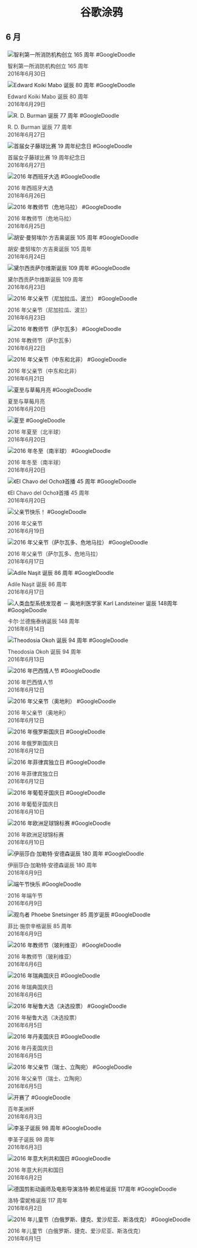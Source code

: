 
<h1 align="center"> 谷歌涂鸦 </h1>




## 6 月

<div class="image">


<img src="https://lh3.googleusercontent.com/xosakH6GIqBjKpsGMi-M5xzMN6YV10aiGy40uDzfP0viEDMKTBo8EvWOA7QsfmMqjK5FH78vwx2csr7wAAv8Ji_Iy-fiDqOkAPV4q4OqdA" alt="智利第一所消防机构创立 165 周年 #GoogleDoodle" style="margin: 5px"/>
<div class="info" style="font-size: 14px; color:#333333; margin:5px"><div class="title">智利第一所消防机构创立 165 周年</div><div class="date">2016年6月30日</div></div>

<img src="https://lh3.googleusercontent.com/Uly2vpam_OdrjNY40s2AyQKjGvfM0L8jd-NFU_lydOjtMRmTMkjfQuHVSDCt5Ao2D9L3v5__w3sbIh4fnbNcjLrlAdwzVRpgoMcJo-o" alt="Edward Koiki Mabo 诞辰 80 周年 #GoogleDoodle" style="margin: 5px"/>
<div class="info" style="font-size: 14px; color:#333333; margin:5px"><div class="title">Edward Koiki Mabo 诞辰 80 周年</div><div class="date">2016年6月29日</div></div>

<img src="https://lh3.googleusercontent.com/mRkQgklpmzuJ04d6ItIhmj1I1c-7g9wOU9ItszfFgnRlgJ4jDom9mSQD4SBIVz86qD0s81Lq1Pu7Z9klFgyS97s9tyWW8u_HytIxL6A" alt="R. D. Burman 诞辰 77 周年 #GoogleDoodle" style="margin: 5px"/>
<div class="info" style="font-size: 14px; color:#333333; margin:5px"><div class="title">R. D. Burman 诞辰 77 周年</div><div class="date">2016年6月27日</div></div>

<img src="https://lh3.googleusercontent.com/t6kLnPzydHT_RQBwfdsYGPDc1D-KTcisIQTApdq5Cy-xU9lEadacSX3III0iE3Q65It4J3OuCcmkQmICQjspwE4crRCTx4M6hNEHcUJs" alt="首届女子藤球比赛 19 周年纪念日 #GoogleDoodle" style="margin: 5px"/>
<div class="info" style="font-size: 14px; color:#333333; margin:5px"><div class="title">首届女子藤球比赛 19 周年纪念日</div><div class="date">2016年6月27日</div></div>

<img src="https://lh3.googleusercontent.com/e3rvxpK5vfqZZCgOv7gaocsbgQfAc9R24_RXFFpraEr8zYneGaEKYt7FdQfi6gtrTlaKL938Gc_ePjbBgtT0CHrcEY91VPoq6H3bjMw" alt="2016 年西班牙大选 #GoogleDoodle" style="margin: 5px"/>
<div class="info" style="font-size: 14px; color:#333333; margin:5px"><div class="title">2016 年西班牙大选</div><div class="date">2016年6月26日</div></div>

<img src="https://lh3.googleusercontent.com/aTqOQlb-o350SSNXXgLzjHSWH7nFF5MYKF1wlmHMDM3NbRJI1ia5EgksTLeDsk_JqQ5JrSz1-Mhg5tuK_oCVegMiTYi93zjjm3C59fA" alt="2016 年教师节（危地马拉） #GoogleDoodle" style="margin: 5px"/>
<div class="info" style="font-size: 14px; color:#333333; margin:5px"><div class="title">2016 年教师节（危地马拉）</div><div class="date">2016年6月25日</div></div>

<img src="https://lh3.googleusercontent.com/8sYhYaIcy736MHZgJwrjqo9crl8fIEIPhyqQSsW6woPOeAxKdqiZ2nRC_hzPSZClPr2KOdtCxS9fT9QUUF-de9a24mbSU3hkSGMarA9gOQ" alt="胡安·曼努埃尔·方吉奥诞辰 105 周年 #GoogleDoodle" style="margin: 5px"/>
<div class="info" style="font-size: 14px; color:#333333; margin:5px"><div class="title">胡安·曼努埃尔·方吉奥诞辰 105 周年</div><div class="date">2016年6月24日</div></div>

<img src="https://lh3.googleusercontent.com/NT03LbRUwHQoDUILwRakpsPmkXuXz4mY8_tTmZpQXOmxHKqchc0spb20B7xhvaSaVCWKQXPB0BVhlfJqImKW8pDzpJg50n_T1v1XW4rO" alt="黛尔西贡萨尔维斯诞辰 109 周年 #GoogleDoodle" style="margin: 5px"/>
<div class="info" style="font-size: 14px; color:#333333; margin:5px"><div class="title">黛尔西贡萨尔维斯诞辰 109 周年</div><div class="date">2016年6月23日</div></div>

<img src="https://lh3.googleusercontent.com/UXLpOWnDsKq2ZUr0BudseIG7SQbXGB0oouDBjlCSgMSXfuZL3TFP5OKHatFJmXSgGW3PKJx_D7sUWy_haC4R_A7_R0kqhbSjcYrhtojI" alt="2016 年父亲节（尼加拉瓜、波兰） #GoogleDoodle" style="margin: 5px"/>
<div class="info" style="font-size: 14px; color:#333333; margin:5px"><div class="title">2016 年父亲节（尼加拉瓜、波兰）</div><div class="date">2016年6月23日</div></div>

<img src="https://lh3.googleusercontent.com/4QtM4YT8PqOfJyfi3zXY8uqYW00ZvLRUmgVT_r8V544MfrEdMyJUxm_MYGS3UaQuvPVSILR-yCD8agRTsTy4rniSKeQV3l01yPFdqHk" alt="2016 年教师节（萨尔瓦多） #GoogleDoodle" style="margin: 5px"/>
<div class="info" style="font-size: 14px; color:#333333; margin:5px"><div class="title">2016 年教师节（萨尔瓦多）</div><div class="date">2016年6月22日</div></div>

<img src="https://lh3.googleusercontent.com/M_Xnvxs6mspoQ2j6Yd0m0jqqhfSn8s_9FRSDkNloI7kkio9iCf5JqDEovKJhCmAY65gcrmi0yiuiJqBOIm_CYoEIcrTqET2wpvFca7u7dQ" alt="2016 年父亲节（中东和北非） #GoogleDoodle" style="margin: 5px"/>
<div class="info" style="font-size: 14px; color:#333333; margin:5px"><div class="title">2016 年父亲节（中东和北非）</div><div class="date">2016年6月21日</div></div>

<img src="https://lh3.googleusercontent.com/e5Ju_bgplph3h6U5h9mCvNNcbDRGRpoXyjL2aftf5-d7Bx2Ok7ZIsrXpLNVxYzuHSp6JRhPgOCrklAcrYnHgkOeNW-jbJQ0XYlWfYAiW" alt="夏至与草莓月亮 #GoogleDoodle" style="margin: 5px"/>
<div class="info" style="font-size: 14px; color:#333333; margin:5px"><div class="title">夏至与草莓月亮</div><div class="date">2016年6月20日</div></div>

<img src="https://lh3.googleusercontent.com/xUloDu1z3U6qQSnx667MDsQTdaTj1Aq5CepVcXWy3EdkwkcKU84UNUMjk0zeKX8-nD6lcn9HXuVcvYwTYycL6G6U2S1CADu2P_eyl0c" alt="夏至 #GoogleDoodle" style="margin: 5px"/>
<div class="info" style="font-size: 14px; color:#333333; margin:5px"><div class="title">2016 年夏至（北半球）</div><div class="date">2016年6月20日</div></div>

<img src="https://lh3.googleusercontent.com/KfUHuRMqmNhTf6yij2f_LNHGNSv65FfbIx1pQ7heeGCZXf24OxC-BUGW2ZZsEhYQVkinxsAysCLEdmQicLaR4hbN1K6GER8w-OG_Kzwf" alt="2016 年冬至（南半球） #GoogleDoodle" style="margin: 5px"/>
<div class="info" style="font-size: 14px; color:#333333; margin:5px"><div class="title">2016 年冬至（南半球）</div><div class="date">2016年6月20日</div></div>

<img src="https://lh3.googleusercontent.com/qeJrqGzx-HmvKe3z3vQAeu0hJFUVL7X_LcJ-3Q_Fb-G550OAymB8A87nqSyM9Xhy-X_l8bdEODE4S0fOxsLyx39styPTLn8KSzHlOUlPxQ" alt="《El Chavo del Ocho》首播 45 周年 #GoogleDoodle" style="margin: 5px"/>
<div class="info" style="font-size: 14px; color:#333333; margin:5px"><div class="title">《El Chavo del Ocho》首播 45 周年</div><div class="date">2016年6月20日</div></div>

<img src="https://lh3.googleusercontent.com/YoS_E2qPehd_Gd_1c1sYQrLPt8wg67r1yvkJt0fT_RBMH5HhFGE9seIuDgd_UT4IWHFSZMYqpphNgtPie9hV5ntEKz9xL06ktALmdFY7" alt="父亲节快乐！ #GoogleDoodle" style="margin: 5px"/>
<div class="info" style="font-size: 14px; color:#333333; margin:5px"><div class="title">2016 年父亲节</div><div class="date">2016年6月19日</div></div>

<img src="https://lh3.googleusercontent.com/50p1nyohqKzrNHKEdGeZ6Wj1AgjAnK6yzxNzEu46DNr74B9PhgLKX56RtVDKQRwCO6cJxV9MGqrZK0M8bOPQkJDoWmmfRjczFLfkaG_q" alt="2016 年父亲节（萨尔瓦多、危地马拉） #GoogleDoodle" style="margin: 5px"/>
<div class="info" style="font-size: 14px; color:#333333; margin:5px"><div class="title">2016 年父亲节（萨尔瓦多、危地马拉）</div><div class="date">2016年6月17日</div></div>

<img src="https://lh3.googleusercontent.com/mchJ4q4tDBvkJGHezoDO_YNhEF2REuequHr3Sh0MVeARD_RfnOen7OnoWR1Oqqp28GZS9Kf7ztzp18t3jo4Fj-1Db3B3i2mUqs0KnMN6jg" alt="Adile Naşit 诞辰 86 周年 #GoogleDoodle" style="margin: 5px"/>
<div class="info" style="font-size: 14px; color:#333333; margin:5px"><div class="title">Adile Naşit 诞辰 86 周年</div><div class="date">2016年6月17日</div></div>

<img src="https://lh3.googleusercontent.com/m20MJmmBHMipmh88XHXMpQ2eEIcUXQ7usk3_3hYM8iEh1ZspoFvfpwB0vCI15mgQBTt3FtQS2lz31amkgsy-rMNt_URayLahyDn6chI" alt="人类血型系统发现者 － 奥地利医学家 Karl Landsteiner 诞辰 148周年  #GoogleDoodle" style="margin: 5px"/>
<div class="info" style="font-size: 14px; color:#333333; margin:5px"><div class="title">卡尔·兰德施泰纳诞辰 148 周年</div><div class="date">2016年6月14日</div></div>

<img src="https://lh3.googleusercontent.com/I2_N0f__8HG0Wwym736y-ynu1lcoCb_7NZ9hcGVIj92eiEFBiVYo3_HSflmLztTBZG3he_MO5XNRrCP3-7qvDTWldZiOvYrHEv-oHPQ" alt="Theodosia Okoh 诞辰 94 周年 #GoogleDoodle" style="margin: 5px"/>
<div class="info" style="font-size: 14px; color:#333333; margin:5px"><div class="title">Theodosia Okoh 诞辰 94 周年</div><div class="date">2016年6月13日</div></div>

<img src="https://lh3.googleusercontent.com/2MjGwOKOJ4r81Sr-9A6KZuakS1yP3wCdBAtYtr3sr43D_EGAS99RbGSDivugyi5XAPS9RRU7BbwqDk9txtsFEXiJVYSG9zWSQVvFZjeQ" alt="2016 年巴西情人节 #GoogleDoodle" style="margin: 5px"/>
<div class="info" style="font-size: 14px; color:#333333; margin:5px"><div class="title">2016 年巴西情人节</div><div class="date">2016年6月12日</div></div>

<img src="https://lh3.googleusercontent.com/al0ccEsKeHve3YzDX25WgV4UAv81yHKi3JGYdmVSy6husxL9qGKd87fC7D9w98FhoeMyJao8D6ScZ4ZcrmjJqafYXaletXWycGDGUXk" alt="2016 年父亲节（奥地利） #GoogleDoodle" style="margin: 5px"/>
<div class="info" style="font-size: 14px; color:#333333; margin:5px"><div class="title">2016 年父亲节（奥地利）</div><div class="date">2016年6月12日</div></div>

<img src="https://lh3.googleusercontent.com/HsRG1IMfpAQfJN-YIo8veWfMc4fnXrjHdR9X2J4a86U1TLNAEOPLjz4644jeI5qvOhMnL5MCIGKoeX8uv3CGOL6vaLLDjAm9PHgbIb85" alt="2016 年俄罗斯国庆日 #GoogleDoodle" style="margin: 5px"/>
<div class="info" style="font-size: 14px; color:#333333; margin:5px"><div class="title">2016 年俄罗斯国庆日</div><div class="date">2016年6月12日</div></div>

<img src="https://lh3.googleusercontent.com/HaRp7d0CL1r80AGggNbgZdhcIN6i-EqTX8DQtWxbnv_DKBPulymctwacolkVdMXMl4Kejm0NBeS6yl5oE9bRGlXM4AF7yVNvOkQ8Xz94" alt="2016 年菲律宾独立日 #GoogleDoodle" style="margin: 5px"/>
<div class="info" style="font-size: 14px; color:#333333; margin:5px"><div class="title">2016 年菲律宾独立日</div><div class="date">2016年6月12日</div></div>

<img src="https://lh3.googleusercontent.com/eHB52bTVtE86N5XKadmvC2vconFxlcXCKMzYckpJS-9l2rrxDag8DAFQ1Ls3TQp524t6OkZpUaMTanSs32eBrQXAQ30ZgL9YwOFPz-VI" alt="2016 年葡萄牙国庆日 #GoogleDoodle" style="margin: 5px"/>
<div class="info" style="font-size: 14px; color:#333333; margin:5px"><div class="title">2016 年葡萄牙国庆日</div><div class="date">2016年6月10日</div></div>

<img src="https://lh3.googleusercontent.com/r4YvoMfrxUyZLVrES3rkNREaPk8XkJKttXyFqY6PMfeoxciFM0rc9sTkbUnegHWGyvZISI1GD-uMaaFtjrkfyjsuZqdaXfmJR5MEXAUN8g" alt="2016 年欧洲足球锦标赛 #GoogleDoodle" style="margin: 5px"/>
<div class="info" style="font-size: 14px; color:#333333; margin:5px"><div class="title">2016 年欧洲足球锦标赛</div><div class="date">2016年6月10日</div></div>

<img src="https://lh3.googleusercontent.com/MAJddAJSa3-RRR2x02zZkgKVp_6CQJ-qdc_Tkp3OjqFkggnHwM5TZpcw8KH3sMWwqqEV9YmJb_6yK6pNuxoxPCkcrf-Co-lA0XfQ-xIQMw" alt="伊丽莎白·加勒特·安德森诞辰 180 周年 #GoogleDoodle" style="margin: 5px"/>
<div class="info" style="font-size: 14px; color:#333333; margin:5px"><div class="title">伊丽莎白·加勒特·安德森诞辰 180 周年</div><div class="date">2016年6月9日</div></div>

<img src="https://lh3.googleusercontent.com/wYG2555BCkhPPqIXYhxYjowZhjd5LHVMSYDMy6zLQpl2b9VIPOkCw4N2n93O3rE5Jn3Gslt_MwNMhpLTNv90YERPaBKoUVFSxrm5lS5_" alt="端午节快乐 #GoogleDoodle" style="margin: 5px"/>
<div class="info" style="font-size: 14px; color:#333333; margin:5px"><div class="title">2016 年端午节</div><div class="date">2016年6月9日</div></div>

<img src="https://lh3.googleusercontent.com/sWOqHhvh7FNPBUyubJQVmM5Da2ktrIrfWAvHY_0kmG5nD2SjRFeUrTJOjKqe5aVCOsi7nkIOEj-Jr6pWHEub7YORGuGi2Rexz3mLot9KAA" alt="观鸟者 Phoebe Snetsinger 85 周岁诞辰 #GoogleDoodle" style="margin: 5px"/>
<div class="info" style="font-size: 14px; color:#333333; margin:5px"><div class="title">菲比·施奈辛格诞辰 85 周年</div><div class="date">2016年6月9日</div></div>

<img src="https://lh3.googleusercontent.com/larboJEa79sHVSrK8bU5lIMfZ1ehr75iqEV9YPKb2Qm3XPW0UFJYluKaT8P6JgRlzDBFsFKMQLAbhew7My6zdIfX2qamfVRetx7Oay5Z" alt="2016 年教师节（玻利维亚） #GoogleDoodle" style="margin: 5px"/>
<div class="info" style="font-size: 14px; color:#333333; margin:5px"><div class="title">2016 年教师节（玻利维亚）</div><div class="date">2016年6月6日</div></div>

<img src="https://lh3.googleusercontent.com/92d3S8uNy7_AZPeu4icEs9EDzTcBDZ9mJq9zoNUKrDSn5uCKXE-Ad87kFNlKvnHjIuag9bg9MJEDjv9CPZ3vbiPmGHJhKCC4vPJps0o" alt="2016 年瑞典国庆日 #GoogleDoodle" style="margin: 5px"/>
<div class="info" style="font-size: 14px; color:#333333; margin:5px"><div class="title">2016 年瑞典国庆日</div><div class="date">2016年6月6日</div></div>

<img src="https://lh3.googleusercontent.com/SZTZBX4Xhg0HjFX0DdyMbMA1VpApURDdTntdK451_2uMeE1KUyvseKxMWonDVLIJ8S2Kz-sKJZK5Mlmfd1g8qJLmlxw6NYC_yFvW9aw" alt="2016 年秘鲁大选（决选投票） #GoogleDoodle" style="margin: 5px"/>
<div class="info" style="font-size: 14px; color:#333333; margin:5px"><div class="title">2016 年秘鲁大选（决选投票）</div><div class="date">2016年6月5日</div></div>

<img src="https://lh3.googleusercontent.com/sSgaB0oU8kb7WJ3tlgesG42XCb60BnzFNlJXvLT3IGbxR3FlDYfncztAL-Le16-Nn-YcBZ7EN0BhbwxyN1CkG-ozsqWzruBlE1zAFuQh" alt="2016 年丹麦国庆日 #GoogleDoodle" style="margin: 5px"/>
<div class="info" style="font-size: 14px; color:#333333; margin:5px"><div class="title">2016 年丹麦国庆日</div><div class="date">2016年6月5日</div></div>

<img src="https://lh3.googleusercontent.com/o_c_Oddo_zIBDQvyQVVGDviOw6J2tbeoGc7a7BaN-IfjwSVgVJKIBuc9j5v8q_IbNpnRf6r7O2wvpjOg0PTasmllTyXqmIWatUMNN4A" alt="2016 年父亲节（瑞士、立陶宛） #GoogleDoodle" style="margin: 5px"/>
<div class="info" style="font-size: 14px; color:#333333; margin:5px"><div class="title">2016 年父亲节（瑞士、立陶宛）</div><div class="date">2016年6月5日</div></div>

<img src="https://lh3.googleusercontent.com/ib912S1sZdfGM0gjYijlRI9Ovuq0KnHK6Ouq-Tqu_BdWD5atYxb84RmHLhRrvfXpq8UOWxrvNjhRrUBv-DqPU6rLo5UlxjTFhTfYO58" alt="开赛了 #GoogleDoodle" style="margin: 5px"/>
<div class="info" style="font-size: 14px; color:#333333; margin:5px"><div class="title">百年美洲杯</div><div class="date">2016年6月3日</div></div>

<img src="https://lh3.googleusercontent.com/4G0BMCmTOfvlA1X9YMkFn6_PoDaqMwa0jTo61qIncA-Tx_5Pq8ug1qA6aG8G2RpzhmGyWBvZ6mx1qBbv1zginAC2W5pMupLA6ZLJrTLUGQ" alt="李圣子诞辰 98 周年 #GoogleDoodle" style="margin: 5px"/>
<div class="info" style="font-size: 14px; color:#333333; margin:5px"><div class="title">李圣子诞辰 98 周年</div><div class="date">2016年6月3日</div></div>

<img src="https://lh3.googleusercontent.com/u3fgwuzF20QCIdeVA0ED1qji5uhkncnBS8LJezHeYnJ72_3nrawbsX0xPePOhsaJda4FXGhmTToe-zTTmMGuu8OtCtZkq-tkOJJZHB2MNQ" alt="2016 年意大利共和国日 #GoogleDoodle" style="margin: 5px"/>
<div class="info" style="font-size: 14px; color:#333333; margin:5px"><div class="title">2016 年意大利共和国日</div><div class="date">2016年6月2日</div></div>

<img src="https://lh3.googleusercontent.com/mFE_H3IDWBGocMX9iGMxqzyqr4d3z3zpE-MRsza2cbVML3i6ktOeIQ6dm6v98WXOzg3XTlX1pT6bjc8jSvhyPlTblXcoDXjTIdcxLSOU" alt="德国剪影动画师及电影导演洛特·赖尼格诞辰 117周年  #GoogleDoodle" style="margin: 5px"/>
<div class="info" style="font-size: 14px; color:#333333; margin:5px"><div class="title">洛特·雷妮格诞辰 117 周年</div><div class="date">2016年6月2日</div></div>

<img src="https://lh3.googleusercontent.com/JXYvhkQl9Klb3Hg31Oh1FtJv5vSVfQTtNQZTovrN5kmQR8MOIudjd6lKUPVjSplTUs5Cg4-hq5KwozHeXRfHfad4DArJVuZ4KI9DXt1f" alt="2016 年儿童节（白俄罗斯、捷克、爱沙尼亚、斯洛伐克） #GoogleDoodle" style="margin: 5px"/>
<div class="info" style="font-size: 14px; color:#333333; margin:5px"><div class="title">2016 年儿童节（白俄罗斯、捷克、爱沙尼亚、斯洛伐克）</div><div class="date">2016年6月1日</div></div>

</div>








